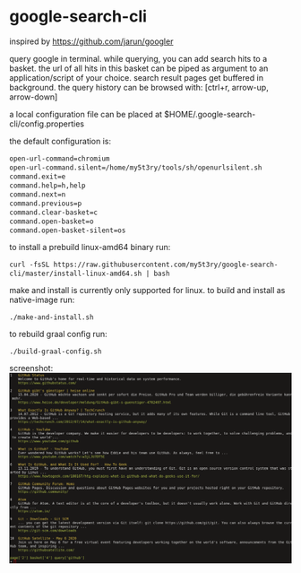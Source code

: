 # google-search-cli

inspired by https://github.com/jarun/googler

query google in terminal. while querying, you can add search hits to a basket.
the url of all hits in this basket can be piped as argument to an application/script of your choice. search result pages get buffered in background. the query history can be browsed with: [ctrl+r, arrow-up, arrow-down] 

a local configuration file can be placed at $HOME/.google-search-cli/config.properties

the default configuration is:
```
open-url-command=chromium
open-url-command.silent=/home/my5t3ry/tools/sh/openurlsilent.sh
command.exit=e
command.help=h,help
command.next=n
command.previous=p
command.clear-basket=c
command.open-basket=o
command.open-basket-silent=os
```      

to install a prebuild linux-amd64 binary run:
```
curl -fsSL https://raw.githubusercontent.com/my5t3ry/google-search-cli/master/install-linux-amd64.sh | bash
```                    

make and install is currently only supported for linux. to build and install as native-image run:
```
./make-and-install.sh
```

to rebuild graal config run:
```
./build-graal-config.sh
```    
screenshot:
![screenshot](https://raw.githubusercontent.com/my5t3ry/google-search-cli/master/doc/screenshot.png "Logo Title Text 1")
                          






